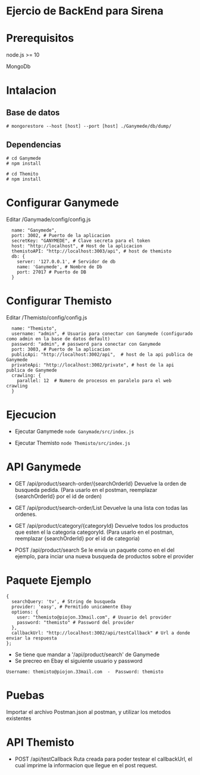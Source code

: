 # Ejercio de BackEnd para Sirena

# Prerequisitos 
node.js >= 10

MongoDb

# Intalacion

Base de datos
-------------

```# mongorestore --host [host] --port [host] ./Ganymede/db/dump/```


Dependencias
-------------

```
# cd Ganymede
# npm install
```

```
# cd Themito
# npm install
```

# Configurar Ganymede 

Editar /Ganymade/config/config.js
```
  name: "Ganymede",
  port: 3002, # Puerto de la aplicacion
  secretKey: "GANYMEDE", # Clave secreta para el token
  host: "http://localhost", # Host de la aplicacion
  themistoAPI: "http://localhost:3003/api", # host de themisto
  db: {
    server: '127.0.0.1', # Servidor de db
    name: 'Ganymede', # Nombre de Db
    port: 27017 # Puerto de DB
  }
```

# Configurar Themisto 

Editar /Themisto/config/config.js
```
  name: "Themisto",
  username: "admin", # Usuario para conectar con Ganymede (configurado como admin en la base de datos default)
  password: "admin", # password para conectar con Ganymede
  port: 3003, # Puerto de la aplicacion
  publicApi: "http://localhost:3002/api",  # host de la api publica de Ganymede
  privateApi: "http://localhost:3002/private", # host de la api publica de Ganymede
  crawling: {
    parallel: 12  # Numero de procesos en paralelo para el web crawling
  }
```

# Ejecucion

* Ejecutar Ganymede
```node Ganymade/src/index.js```

* Ejecutar Themisto
```node Themisto/src/index.js```

# API Ganymede

* GET /api/product/search-order/{searchOrderId}
  Devuelve la orden de busqueda pedida.
  (Para usarlo en el postman, reemplazar {searchOrderId} por el id de orden)

* GET /api/product/search-order/List
  Devuelve la una lista con todas las ordenes.

* GET /api/product/category/{categoryId}
  Devuelve todos los productos que esten el la categoria categoryId.
  (Para usarlo en el postman, reemplazar {searchOrderId} por el id de categoria)

* POST /api/product/search
Se le envia un paquete como en el del ejemplo, para inciar una nueva busqueda de productos sobre el provider

# Paquete Ejemplo
```
{
  searchQuery: 'tv', # String de busqueda
  provider: 'easy', # Permitido unicamente Ebay
  options: {
    user: "themisto@piojon.33mail.com", # Usuario del provider
    password: "themisto" # Password del provider
  },
  callbackUrl: "http://localhost:3002/api/testCallback" # Url a donde enviar la respuesta
};
```
 - Se tiene que mandar a '/api/product/search' de Ganymede
 - Se precreo en Ebay el siguiente usuario y password 
  ```
  Username: themisto@piojon.33mail.com  -  Password: themisto
  ```

 # Puebas
  Importar el archivo Postman.json al postman, y utilizar los metodos existentes

# API Themisto

* POST /api/testCallback
  Ruta creada para poder testear el callbackUrl, el cual imprime la informacion que llegue en el post request.
